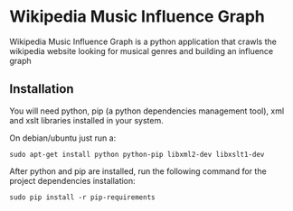 Wikipedia Music Influence Graph
===============================

Wikipedia Music Influence Graph is a python application that crawls the wikipedia website looking for musical genres and building an influence graph 


Installation
------------

You will need python, pip (a python dependencies management tool), xml and xslt libraries installed in your system.

On debian/ubuntu just run a:

    sudo apt-get install python python-pip libxml2-dev libxslt1-dev

After python and pip are installed, run the following command for the project dependencies installation:

    sudo pip install -r pip-requirements
